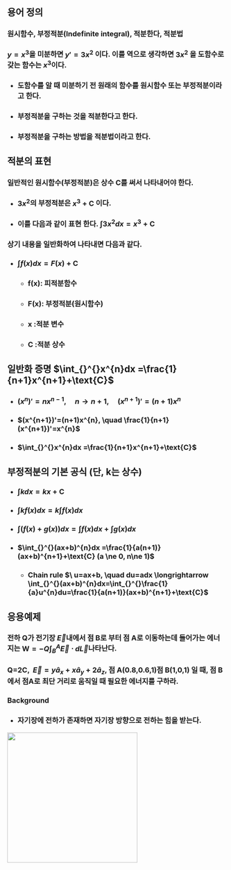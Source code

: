 ## 용어 정의
### 원시함수, 부정적분(Indefinite integral), 적분한다, 적분법
### $y=x^{3}$을 미분하면 $y'=3x^{2}$ 이다. 이를 역으로 생각하면 $3x^{2}$  을 도함수로 갖는 함수는  $x^{3}$이다.
+ ### 도함수를 알 때 미분하기 전 원래의 함수를 원시함수 또는 부정적분이라고 한다.
+ ### 부정적분을 구하는 것을 적분한다고 한다.
+ ### 부정적분을 구하는 방법을 적분법이라고 한다.

## 적분의 표현
### 일반적인 원시함수(부정적분)은 상수 C를 써서 나타내어야 한다.
+ ### $3x^{2}$의  부정적분은 $x^{3}+\text{C}$ 이다.
+ ### 이를 다음과 같이 표현 한다. $\int_{}^{}3x^{2}dx = x^{3}+\text{C}$
### 상기 내용을 일반화하여 나타내면 다음과 같다. 
+ ### $\int_{}^{}f(x)dx = F(x)+\text{C}$
  + ### f(x): 피적분함수
  + ### F(x): 부정적분(원시함수)
  + ### x :적분 변수
  + ### C :적분 상수

## 일반화 증명 $\int_{}^{}x^{n}dx =\frac{1}{n+1}x^{n+1}+\text{C}$
+ ### $(x^{n})'=nx^{n-1},\quad  n\longrightarrow n+1, \quad (x^{n+1})'=(n+1)x^{n}$
+ ### $(x^{n+1})'=(n+1)x^{n}, \quad \frac{1}{n+1}(x^{n+1})'=x^{n}$
+ ### $\int_{}^{}x^{n}dx =\frac{1}{n+1}x^{n+1}+\text{C}$

## 부정적분의 기본 공식 (단, k는 상수)
+ ### $\int_{}^{}kdx =kx+\text{C}$
+ ### $\int_{}^{}kf(x)dx =k\int_{}^{}f(x)dx$
+ ### $\int_{}^{}(f(x)+g(x))dx =\int_{}^{}f(x)dx+\int_{}^{}g(x)dx$
+ ### $\int_{}^{}(ax+b)^{n}dx =\frac{1}{a(n+1)}(ax+b)^{n+1}+\text{C} (a \ne 0, n\ne 1)$
  + ### Chain rule  $\ u=ax+b, \quad du=adx \longrightarrow \int_{}^{}(ax+b)^{n}dx=\int_{}^{}\frac{1}{a}u^{n}du=\frac{1}{a(n+1)}(ax+b)^{n+1}+\text{C}$

## 응용예제
### 전하 Q가 전기장 $\overrightarrow{E}$내에서 점 B로 부터 점 A로 이동하는데 들어가는 에너지는 $\text{W}=-Q\int_{B}^{A}\overrightarrow{E}\cdot d\overrightarrow{L}$나타난다.
### Q=2C, $\ \overrightarrow{E}=y\hat{a}_{x}+x\hat{a}_{y}+2\hat{a}_{z}$, 점 A(0.8,0.6,1)점 B(1,0,1) 일 때, 점 B에서 점A로 최단 거리로 움직일 때 필요한 에너지를 구하라.
### Background
+ ### 자기장에 전하가 존재하면 자기장 방향으로 전하는 힘을 받는다.
<img src="" width="300" />
